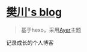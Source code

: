 # [樊川's blog](https://fanchuan77.github.io/)
>基于hexo，采用[Ayer](https://github.com/shen-yu/hexo-theme-ayer)主题

记录成长的个人博客